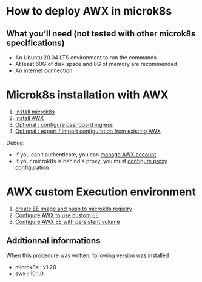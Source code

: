 # How to deploy AWX in microk8s

## What you’ll need (not tested with other microk8s specifications)
- An Ubuntu 20.04 LTS environment to run the commands
- At least 60G of disk space and 8G of memory are recommended
- An internet connection


# Microk8s installation with AWX

1. [Install microk8s](microk8s/microk8s_install.md)
1. [Install AWX](awx/awx_install.md)
1. [Optional : configure dashboard ingress](microk8s/dashboard_install.md)
2. [Optional : export / import configuration from existing AWX](awx/awx_migrate.md)

Debug:
- If you can't authenticate, you can [manage AWX account](awx/awx_account_management.md)
- If your microk8s is behind a proxy, you must [configure proxy configuration](microk8s/microk8s_proxy.md)

# AWX custom Execution environment

1. [create EE image and push to microk8s registry](EE/ansible-ee-building.md)
1. [Configure AWX to use custom EE](EE/awx-ee-container-group.md)
1. [Configure AWX EE with persistent volume](EE/awx-ee-container-group-pvc.md)


## Addtionnal informations
When this procedure was written, following version was installed

- microk8s : v1.20
- awx : 19.1.0
